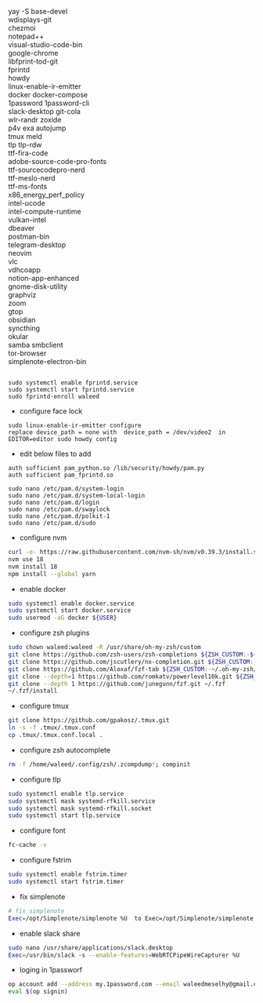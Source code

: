 yay -S base-devel           \
    wdisplays-git           \
    chezmoi                 \
    notepad++               \
    visual-studio-code-bin  \
    google-chrome           \
    libfprint-tod-git       \
    fprintd                 \
    howdy                   \
    linux-enable-ir-emitter \
    docker docker-compose   \
    1password 1password-cli \
    slack-desktop git-cola  \
    wlr-randr zoxide        \
    p4v exa autojump        \
    tmux meld               \
    tlp tlp-rdw             \
    ttf-fira-code           \
    adobe-source-code-pro-fonts \
    ttf-sourcecodepro-nerd  \
    ttf-meslo-nerd          \
    ttf-ms-fonts            \
    x86_energy_perf_policy  \
    intel-ucode             \
    intel-compute-runtime   \
    vulkan-intel            \
    dbeaver                 \
    postman-bin             \
    telegram-desktop        \
    neovim                  \
    vlc                     \
    vdhcoapp                \
    notion-app-enhanced     \
    gnome-disk-utility      \
    graphviz                \
    zoom                    \
    gtop                    \
    obsidian    \
    syncthing   \
    okular \
    samba smbclient \
    tor-browser     \
    simplenote-electron-bin
```

sudo systemctl enable fprintd.service
sudo systemctl start fprintd.service
sudo fprintd-enroll waleed
```

* configure face lock
```
sudo linux-enable-ir-emitter configure
replace device_path = none with  device_path = /dev/video2  in EDITOR=editor sudo howdy config
```

* edit below files to add 
```
auth sufficient pam_python.so /lib/security/howdy/pam.py
auth sufficient pam_fprintd.so
```
```
sudo nano /etc/pam.d/system-login
sudo nano /etc/pam.d/system-local-login
sudo nano /etc/pam.d/login
sudo nano /etc/pam.d/swaylock
sudo nano /etc/pam.d/polkit-1 
sudo nano /etc/pam.d/sudo
```


* configure nvm
```sh
curl -o- https://raw.githubusercontent.com/nvm-sh/nvm/v0.39.3/install.sh | bash
nvm use 18
nvm install 18
npm install --global yarn 
```

* enable docker
```sh
sudo systemctl enable docker.service
sudo systemctl start docker.service
sudo usermod -aG docker ${USER}
```

* configure zsh plugins
```sh
sudo chown waleed:waleed -R /usr/share/oh-my-zsh/custom
git clone https://github.com/zsh-users/zsh-completions ${ZSH_CUSTOM:-${ZSH:-~/.oh-my-zsh}/custom}/plugins/zsh-completions
git clone https://github.com/jscutlery/nx-completion.git ${ZSH_CUSTOM:-${ZSH:-~/.oh-my-zsh}/custom}/plugins/nx-completion
git clone https://github.com/Aloxaf/fzf-tab ${ZSH_CUSTOM:-~/.oh-my-zsh/custom}/plugins/fzf-tab
git clone --depth=1 https://github.com/romkatv/powerlevel10k.git ${ZSH_CUSTOM:-$HOME/.oh-my-zsh/custom}/themes/powerlevel10k
git clone --depth 1 https://github.com/junegunn/fzf.git ~/.fzf
~/.fzf/install
```

* configure tmux
```sh
git clone https://github.com/gpakosz/.tmux.git
ln -s -f .tmux/.tmux.conf
cp .tmux/.tmux.conf.local .
```

* configure zsh autocomplete
```sh
rm -f /home/waleed/.config/zsh/.zcompdump*; compinit
```

* configure tlp
```sh
sudo systemctl enable tlp.service
sudo systemctl mask systemd-rfkill.service
sudo systemctl mask systemd-rfkill.socket
sudo systemctl start tlp.service
```

* configure font
```sh
fc-cache -v
```


* configure fstrim
```sh
sudo systemctl enable fstrim.timer
sudo systemctl start fstrim.timer
```

* fix simplenote
```sh
# fix simplenote
Exec=/opt/Simplenote/simplenote %U  to Exec=/opt/Simplenote/simplenote --no-sandbox %U in /usr/share/applications/simplenote.desktop
```

* enable slack share
```sh
sudo nano /usr/share/applications/slack.desktop
Exec=/usr/bin/slack -s --enable-features=WebRTCPipeWireCapturer %U
```

* loging in 1passworf
```sh
op account add --address my.1password.com --email waleedmeselhy@gmail.com
eval $(op signin)
```